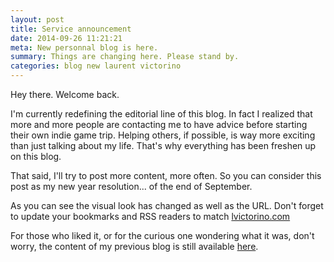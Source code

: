 ```yaml
---
layout: post
title: Service announcement
date: 2014-09-26 11:21:21
meta: New personnal blog is here.
summary: Things are changing here. Please stand by.
categories: blog new laurent victorino
---
```


Hey there. Welcome back.

I'm currently redefining the editorial line of this blog. In fact I realized that more and more people are contacting me to have advice before starting their own indie game trip. Helping others, if possible, is way more exciting than just talking about my life. That's why everything has been freshen up on this blog.

That said, I'll try to post more content, more often. So you can consider this post as my new year resolution... of the end of September.

As you can see the visual look has changed as well as the URL. Don't forget to update your bookmarks and RSS readers to match [lvictorino.com][1]

For those who liked it, or for the curious one wondering what it was, don't worry, the content of my previous blog is still available [here][2].

[1]: http://lvictorino.com/
[2]: http://lvictorino.com/lvictorino-oldblog/
